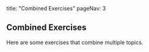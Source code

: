 <frontmatter>
title: "Combined Exercises"
pageNav: 3
</frontmatter>

<link rel="stylesheet" href="{{baseUrl}}/css/textbook.css">

<div class="website-content">

## Combined Exercises

Here are some exercises that combine multiple topics.

<include src="exercises/chooseCorrectStatementAboutRequirements.md" />
<include src="exercises/correctStatementAboutClassObjectSequenceDiagrams.md" />
<include src="exercises/usefulModelToDescribeWorkflow.md" />
<include src="exercises/oddStatementOnProjMgtTools.md" />
<include src="exercises/correctStatementAboutPrinciplesAndPatterns.md" />
<include src="exercises/interpretClassAndObjectDiagramAllNotations.md" />

</div>

